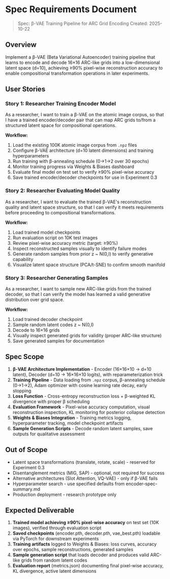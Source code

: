 # Spec Requirements Document

> Spec: β-VAE Training Pipeline for ARC Grid Encoding
> Created: 2025-10-22

## Overview

Implement a β-VAE (Beta Variational Autoencoder) training pipeline that learns to encode and decode 16×16 ARC-like grids into a low-dimensional latent space (d=10), achieving ≥90% pixel-wise reconstruction accuracy to enable compositional transformation operations in later experiments.

## User Stories

### Story 1: Researcher Training Encoder Model

As a researcher, I want to train a β-VAE on the atomic image corpus, so that I have a trained encoder/decoder pair that can map ARC grids to/from a structured latent space for compositional operations.

**Workflow:**
1. Load the existing 100K atomic image corpus from `.npz` files
2. Configure β-VAE architecture (d=10 latent dimensions) and training hyperparameters
3. Run training with β-annealing schedule (0→1→2 over 30 epochs)
4. Monitor training progress via Weights & Biases dashboard
5. Evaluate final model on test set to verify ≥90% pixel-wise accuracy
6. Save trained encoder/decoder checkpoints for use in Experiment 0.3

### Story 2: Researcher Evaluating Model Quality

As a researcher, I want to evaluate the trained β-VAE's reconstruction quality and latent space structure, so that I can verify it meets requirements before proceeding to compositional transformations.

**Workflow:**
1. Load trained model checkpoints
2. Run evaluation script on 10K test images
3. Review pixel-wise accuracy metric (target: ≥90%)
4. Inspect reconstructed samples visually to identify failure modes
5. Generate random samples from prior z ~ N(0,I) to verify generative capability
6. Visualize latent space structure (PCA/t-SNE) to confirm smooth manifold

### Story 3: Researcher Generating Samples

As a researcher, I want to sample new ARC-like grids from the trained decoder, so that I can verify the model has learned a valid generative distribution over grid space.

**Workflow:**
1. Load trained decoder checkpoint
2. Sample random latent codes z ~ N(0,I)
3. Decode to 16×16 grids
4. Visually inspect generated grids for validity (proper ARC-like structure)
5. Save generated samples for documentation

## Spec Scope

1. **β-VAE Architecture Implementation** - Encoder (16×16×10 → d=10 latent), Decoder (d=10 → 16×16×10 logits), with reparameterization trick
2. **Training Pipeline** - Data loading from `.npz` corpus, β-annealing schedule (0→1→2), Adam optimizer with cosine learning rate decay, early stopping
3. **Loss Function** - Cross-entropy reconstruction loss + β-weighted KL divergence with proper β scheduling
4. **Evaluation Framework** - Pixel-wise accuracy computation, visual reconstruction inspection, KL monitoring for posterior collapse detection
5. **Weights & Biases Integration** - Training metrics logging, hyperparameter tracking, model checkpoint artifacts
6. **Sample Generation Scripts** - Decode random latent samples, save outputs for qualitative assessment

## Out of Scope

- Latent space transformations (translate, rotate, scale) - reserved for Experiment 0.3
- Disentanglement metrics (MIG, SAP) - optional, not required for success
- Alternative architectures (Slot Attention, VQ-VAE) - only if β-VAE fails
- Hyperparameter search - use specified defaults from encoder-spec-summary.md
- Production deployment - research prototype only

## Expected Deliverable

1. **Trained model achieving ≥90% pixel-wise accuracy** on test set (10K images), verified through evaluation script
2. **Saved checkpoints** (encoder.pth, decoder.pth, vae_best.pth) loadable via PyTorch for downstream experiments
3. **Training artifacts** logged to Weights & Biases: loss curves, accuracy over epochs, sample reconstructions, generated samples
4. **Sample generation script** that loads decoder and produces valid ARC-like grids from random latent codes
5. **Evaluation report** (metrics.json) documenting final pixel-wise accuracy, KL divergence, active latent dimensions
